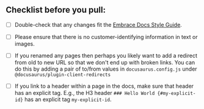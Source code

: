 ## Checklist before you pull:

- [ ] Double-check that any changes fit the [Embrace Docs Style Guide](https://embraceio.notion.site/Embrace-Public-Docs-Style-Guide-19f7e3c99852804abd7deacc2b14cc14).

- [ ] Please ensure that there is no customer-identifying information in text or images.

- [ ] If you renamed any pages then perhaps you likely want to add a redirect from old to new URL so that we don't end up with broken links. You can do this by adding a pair of to/from values in `docusaurus.config.js` under `@docusaurus/plugin-client-redirects`

- [ ] If you link to a header within a page in the docs, make sure that header has an explicit tag. E.g., the H3 header `### Hello World {#my-explicit-id}` has an explicit tag `my-explicit-id`.
